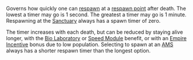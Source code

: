 Governs how quickly one can [respawn](Respawn.md) at a
[respawn point](Spawn_point.md) after death. The lowest a timer may go is 1
second. The greatest a timer may go is 1 minute. Respawning at the
[Sanctuary](../locations/Sanctuary.md) always has a spawn timer of zero.

The timer increases with each death, but can be reduced by staying alive longer,
with the [Bio Laboratory](../locations/Bio_Laboratory.md) or
[Speed Module](../etc/Speed_Module.md) benefit, or with an
[Empire Incentive](../etc/Empire_Incentives.md) bonus due to low population.
Selecting to spawn at an [AMS](../vehicles/Advanced_Mobile_Station.md) always
has a shorter respawn timer than the longest option.
